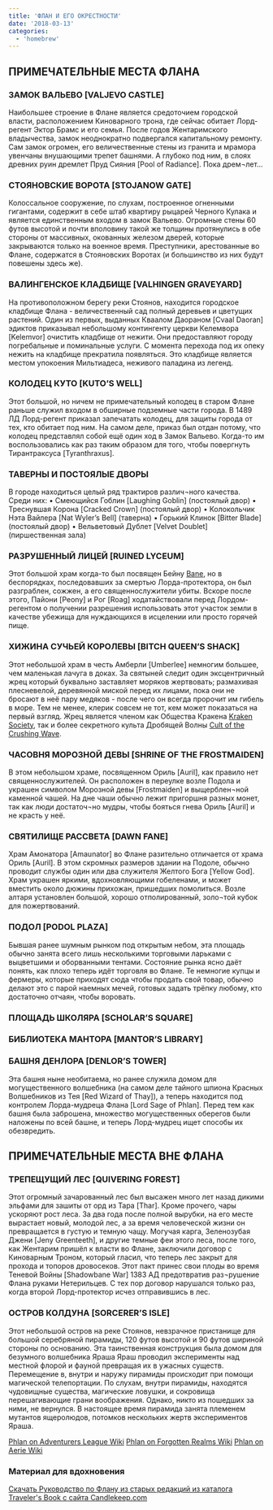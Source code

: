 ```yaml
---
title: 'ФЛАН И ЕГО ОКРЕСТНОСТИ'
date: '2018-03-13'
categories:
  - 'homebrew'
---
```


## ПРИМЕЧАТЕЛЬНЫЕ МЕСТА ФЛАНА

### ЗАМОК ВАЛЬЕВО \[VALJEVO CASTLE\]

Наибольшее строение в Флане является средоточием городской власти, расположением Киноварного трона, где сейчас обитает Лорд-регент Эктор Брамс и его семья. После годов Жентаримского владычества, замок неоднократно подвергался капитальному ремонту. Сам замок огромен, его величественные стены из гранита и мрамора увенчаны внушающими трепет башнями. А глубоко под ним, в слоях древних руин дремлет Пруд Сияния \[Pool of Radiance\]. Пока дрем¬лет...

### СТОЯНОВСКИЕ ВОРОТА \[STOJANOW GATE\]

Колоссальное сооружение, по слухам, построенное огненными гигантами, содержит в себе штаб квартиру рыцарей Черного Кулака и является единственным входом в замок Вальево. Огромные стены 60 футов высотой и почти вполовину такой же толщины протянулись в обе стороны от массивных, окованных железом дверей, которые закрываются только на военное время. Преступники, арестованные во Флане, содержатся в Стояновских Воротах (и большинство из них будут повешены здесь же).

### ВАЛИНГЕНСКОЕ КЛАДБИЩЕ \[VALHINGEN GRAVEYARD\]

На противоположном берегу реки Стоянов, находится городское кладбище Флана - величественный сад полный деревьев и цветущих растений. Один из первых, выданных Кваалом Даораном \[Cvaal Daoran\] эдиктов приказывал небольшому контингенту церкви Келемвора \[Kelemvor\] очистить кладбище от нежити. Они предоставляют городу погребальные и поминальные услуги. С момента перехода под их опеку нежить на кладбище прекратила появляться. Это кладбище является местом упокоения Мильтиадеса, неживого паладина из легенд.

### КОЛОДЕЦ КУТО \[KUTO’S WELL\]

Этот большой, но ничем не примечательный колодец в старом Флане раньше служил входом в обширные подземные части города. В 1489 ЛД Лорд-регент приказал запечатать колодец, для защиты города от тех, кто обитает под ним. На самом деле, приказ был отдан потому, что колодец представлял собой ещё один ход в Замок Вальево. Когда-то им воспользовались как раз таким образом для того, чтобы повергнуть Тирантраксуса \[Tyranthraxus\].

### ТАВЕРНЫ И ПОСТОЯЛЫЕ ДВОРЫ

В городе находиться целый ряд трактиров различ¬ного качества. Среди них: • Смеющийся Гоблин \[Laughing Goblin\] (постоялый двор) • Треснувшая Корона \[Cracked Crown\] (постоялый двор) • Колокольчик Нэта Вайлера \[Nat Wyler’s Bell\] (таверна) • Горький Клинок \[Bitter Blade\] (постоялый двор) • Вельветовый Дублет \[Velvet Doublet\] (пиршественная зала)

### РАЗРУШЕННЫЙ ЛИЦЕЙ \[RUINED LYCEUM\]

Этот большой храм когда-то был посвящен Бейну [Bane](http://journal.roll20.net/handout/-L6xulb51L7LulhGt13Z), но в беспорядках, последовавших за смертью Лорда-протектора, он был разграблен, сожжен, а его священнослужители убиты. Вскоре после этого, Пайони \[Peony\] и Рог \[Roag\] ходатайствовали перед Лордом-регентом о получении разрешения использовать этот участок земли в качестве убежища для нуждающихся в исцелении или просто горячей пище.

### ХИЖИНА СУЧЬЕЙ КОРОЛЕВЫ \[BITCH QUEEN’S SHACK\]

Этот небольшой храм в честь Амберли \[Umberlee\] немногим большее, чем маленькая лачуга в доках. За святыней следит один эксцентричный жрец который буквально заставляет моряков жертвовать; размахивая плесневелой, деревянной миской перед их лицами, пока они не бросают в неё пару медяков - после чего он всегда пророчит им гибель в море. Тем не менее, клерик совсем не тот, кем может показаться на первый взгляд. Жрец является членом как Общества Кракена [Kraken Society](http://journal.roll20.net/handout/-KP2dd5u_kjk768MzjZX), так и более секретного культа Дробящей Волны [Cult of the Crushing Wave](http://journal.roll20.net/handout/-L5k6BdeayMhej68WtNw).

### ЧАСОВНЯ МОРОЗНОЙ ДЕВЫ \[SHRINE OF THE FROSTMAIDEN\]

В этом небольшом храме, посвященном Ориль \[Auril\], как правило нет священнослужителей. Он расположен в переулке возле Подола и украшен символом Морозной девы \[Frostmaiden\] и выщерблен¬ной каменной чашей. На дне чаши обычно лежит пригоршня разных монет, так как люди достаточ¬но мудры, чтобы бояться гнева Ориль \[Auril\] и не красть у неё.

### СВЯТИЛИЩЕ РАССВЕТА \[DAWN FANE\]

Храм Амонатора \[Amaunator\] во Флане разительно отличается от храма Ориль \[Auril\]. В этом скромных размеров здании на Подоле, обычно проводит службы один или два служителя Желтого Бога \[Yellow God\]. Храм украшен яркими, вдохновляющими гобеленами, и может вместить около дюжины прихожан, пришедших помолиться. Возле алтаря установлен большой, хорошо отполированный, золо¬той кубок для пожертвований.

### ПОДОЛ \[PODOL PLAZA\]

Бывшая ранее шумным рынком под открытым небом, эта площадь обычно занята всего лишь несколькими торговыми ларьками с выцветшими и оборванными тентами. Состояние рынка ясно даёт понять, как плохо теперь идёт торговля во Флане. Те немногие купцы и фермеры, которые приходят сюда чтобы продать свой товар, обычно делают это с парой наемных мечей, готовых задать трёпку любому, кто достаточно отчаян, чтобы воровать.

### ПЛОЩАДЬ ШКОЛЯРА \[SCHOLAR’S SQUARE\]

### БИБЛИОТЕКА МАНТОРА \[MANTOR’S LIBRARY\]

### БАШНЯ ДЕНЛОРА \[DENLOR’S TOWER\]

Эта башня ныне необитаема, но ранее служила домом для могущественного волшебника (на самом деле тайного шпиона Красных Волшебников из Тея \[Red Wizard of Thay\]), а теперь находится под контролем Лорда-мудреца Флана \[Lord Sage of Phlan\]. Перед тем как башня была заброшена, множество могущественных оберегов были наложены по всей башне, и теперь Лорд-мудрец ищет способы их обезвредить.

## ПРИМЕЧАТЕЛЬНЫЕ МЕСТА ВНЕ ФЛАНА

### ТРЕПЕЩУЩИЙ ЛЕС \[QUIVERING FOREST\]

Этот огромный зачарованный лес был высажен много лет назад дикими эльфами для зашиты от орд из Тара \[Thar\]. Кроме прочего, чары ускоряют рост леса. За два года после полной вырубки, на его месте вырастает новый, молодой лес, а за время человеческой жизни он превращается в густую и темную чащу. Могучая карга, Зеленозубая Джени \[Jeny Greenteeth\], и другие темные феи этого леса, после того, как Жентарим пришёл к власти во Флане, заключили договор с Киноварным Троном, который гласил, что теперь лес закрыт для прохода и топоров дровосеков. Этот пакт принес свои плоды во время Теневой Войны \[Shadowbane War\] 1383 АД предотвратив раз¬рушение Флана руками Нетерильцев. С тех пор договор нарушался только раз, когда второй Лорд-протектор исчез отправившись в лес.

### ОСТРОВ КОЛДУНА \[SORCERER’S ISLE\]

Этот небольшой остров на реке Стоянов, невзрачное пристанище для большой серебряной пирамиды, 120 футов высотой и 90 футов шириной стороны по основанию. Эта таинственная конструкция была домом для безумного волшебника Яраша Яраш проводил эксперименты над местной флорой и фауной превращая их в ужасных существ. Перемещение в, внутри и наружу пирамиды происходит при помощи магической телепортации. По слухам, внутри пирамиды, находятся чудовищные существа, магические ловушки, и сокровища перешагивающие грани воображения. Однако, никто из пошедших за ними, не вернулся. В настоящее время пирамида занята племенем мутантов ящеролюдов, потомков нескольких жертв экспериментов Яраша.

[Phlan on Adventurers League Wiki](https://adventurersleague.wikia.com/wiki/Phlan) [Phlan on Forgotten Realms Wiki](https://forgottenrealms.wikia.com/wiki/Phlan) [Phlan on Aerie Wiki](http://wiki.aerie.ru/wiki/Флан)

### Материал для вдохновения

[Скачать Руководство по Флану из старых редакций из каталога Traveler's Book с сайта Candlekeep.com](https://cyborgsandmages.com/wp-content/uploads/2018/07/phlancore.pdf 'PhlanCore')
